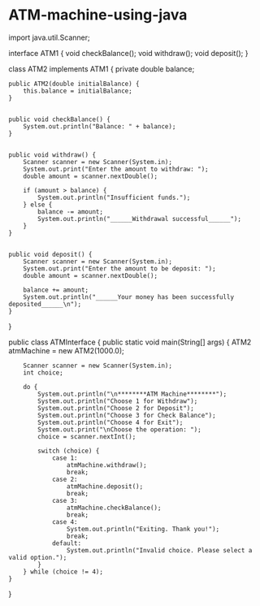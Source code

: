 # ATM-machine-using-java
import java.util.Scanner;

interface ATM1 {
    void checkBalance();
    void withdraw();
    void deposit();
}

class ATM2 implements ATM1 {
    private double balance;

    public ATM2(double initialBalance) {
        this.balance = initialBalance;
    }

   
    public void checkBalance() {
        System.out.println("Balance: " + balance);
    }

    
    public void withdraw() {
        Scanner scanner = new Scanner(System.in);
        System.out.print("Enter the amount to withdraw: ");
        double amount = scanner.nextDouble();

        if (amount > balance) {
            System.out.println("Insufficient funds.");
        } else {
            balance -= amount;
            System.out.println("______Withdrawal successful______");
        }
    }

    
    public void deposit() {
        Scanner scanner = new Scanner(System.in);
        System.out.print("Enter the amount to be deposit: ");
        double amount = scanner.nextDouble();

        balance += amount;
        System.out.println("______Your money has been successfully deposited______\n");
    }
}

public class ATMInterface {
    public static void main(String[] args) {
        ATM2 atmMachine = new ATM2(1000.0);

        Scanner scanner = new Scanner(System.in);
        int choice;

        do {
            System.out.println("\n********ATM Machine********");
            System.out.println("Choose 1 for Withdraw");
            System.out.println("Choose 2 for Deposit");
            System.out.println("Choose 3 for Check Balance");
            System.out.println("Choose 4 for Exit");
            System.out.print("\nChoose the operation: ");
            choice = scanner.nextInt();

            switch (choice) {
                case 1:
                    atmMachine.withdraw();
                    break;
                case 2:
                    atmMachine.deposit();
                    break;
                case 3:
                    atmMachine.checkBalance();
                    break;
                case 4:
                    System.out.println("Exiting. Thank you!");
                    break;
                default:
                    System.out.println("Invalid choice. Please select a valid option.");
            }
        } while (choice != 4);
    }
}
